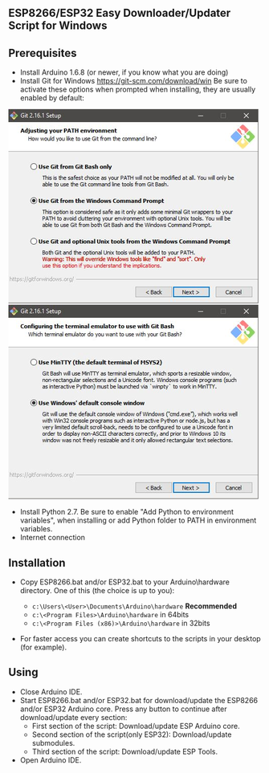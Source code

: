 ESP8266/ESP32 Easy Downloader/Updater Script for Windows
-----------------

Prerequisites
-----------------
-  Install Arduino 1.6.8 (or newer, if you know what you are doing)
-  Install Git for Windows https://git-scm.com/download/win Be sure to activate these options when prompted when installing, they are usually enabled by default:

![Options 1](/images/OPT1.JPG)
![Options 2](/images/OPT2.JPG)

-  Install Python 2.7. Be sure to enable "Add Python to environment variables", when installing or add Python folder to PATH in environment variables.
-  Internet connection

Installation
-----------------
-  Copy ESP8266.bat and/or ESP32.bat to your Arduino\hardware directory. One of this (the choice is up to you):
	* ``c:\Users\<User>\Documents\Arduino\hardware`` **Recommended**
	* ``c:\<Program Files>\Arduino\hardware`` in 64bits
	* ``c:\<Program Files (x86)>\Arduino\hardware`` in 32bits

-  For faster access you can create shortcuts to the scripts in your desktop (for example).

Using
-----------------
-  Close Arduino IDE.
-  Start ESP8266.bat and/or ESP32.bat for download/update the ESP8266 and/or ESP32 Arduino core. Press any button to continue after download/update every section:
	* First section of the script: Download/update ESP Arduino core.
	* Second section of the script(only ESP32): Download/update submodules.
	* Third section of the script: Download/update ESP Tools.
-  Open Arduino IDE.
